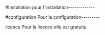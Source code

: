 #Installation
pour l'installation-------------










#configuration
Pour la configuration---------



licence
Pour la licence elle est gratuite

